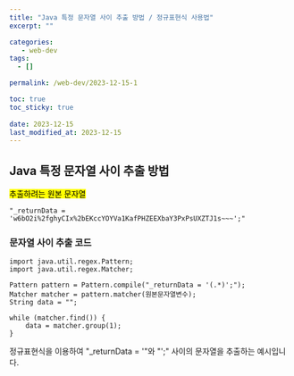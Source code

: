 ```yaml
---
title: "Java 특정 문자열 사이 추출 방법 / 정규표현식 사용법"
excerpt: ""

categories:
   - web-dev
tags:
  - []

permalink: /web-dev/2023-12-15-1

toc: true
toc_sticky: true
 
date: 2023-12-15
last_modified_at: 2023-12-15
---
```


## Java 특정 문자열 사이 추출 방법
<mark>추출하려는 원본 문자열</mark>
```
"_returnData = 'w6bO2i%2fghyCIx%2bEKccYOYVa1KafPHZEEXbaY3PxPsUXZTJ1s~~~';"
```

### 문자열 사이 추출 코드
```
import java.util.regex.Pattern;
import java.util.regex.Matcher;

Pattern pattern = Pattern.compile("_returnData = '(.*)';");
Matcher matcher = pattern.matcher(원본문자열변수);
String data = "";

while (matcher.find()) {
	data = matcher.group(1);
}
```
정규표현식을 이용하여 "_returnData = '"와 "';" 사이의 문자열을 추출하는 예시입니다.